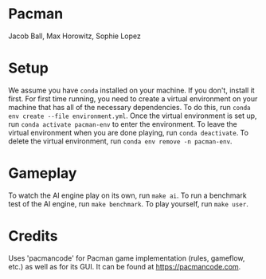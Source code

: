 # Pacman
Jacob Ball, Max Horowitz, Sophie Lopez

# Setup
We assume you have `conda` installed on your machine. If you don't, install it first.
For first time running, you need to create a virtual environment on your machine that has all of the necessary dependencies. To do this, run `conda env create --file environment.yml`.
Once the virtual environment is set up, run `conda activate pacman-env` to enter the environment.
To leave the virtual environment when you are done playing, run `conda deactivate`.
To delete the virtual environment, run `conda env remove -n pacman-env`.

# Gameplay
To watch the AI engine play on its own, run `make ai`.
To run a benchmark test of the AI engine, run `make benchmark`.
To play yourself, run `make user`.

# Credits
Uses 'pacmancode' for Pacman game implementation (rules, gameflow, etc.) as well as for its GUI. It can be found at https://pacmancode.com.
